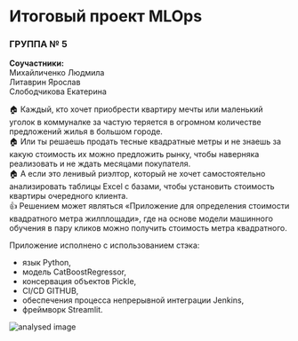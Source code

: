 # Итоговый проект MLOps    

### __ГРУППА № 5__     
__Соучастники:__     
Михайличенко Людмила    
Литаврин Ярослав    
Слободчикова Екатерина    

:house: Каждый, кто хочет приобрести квартиру мечты или маленький уголок в коммуналке за частую теряется в огромном количестве предложений жилья в большом городе.    
:house: Или ты решаешь продать тесные квадратные метры и не знаешь за какую стоимость их можно предложить рынку, чтобы наверняка реализовать и не ждать месяцами покупателя.    
:house: А если это ленивый риэлтор, который не хочет самостоятельно анализировать таблицы Excel с базами, чтобы установить стоимость квартиры очередного клиента.    
:thumbsup: Решением может являться «Приложение для определения стоимости квадратного метра жилплощади», где на основе модели машинного обучения в пару кликов можно получить стоимость метра квадратного.    

Приложение исполнено с использованием стэка:    
- язык Python,    
- модель CatBoostRegressor,    
- консервация объектов Pickle,    
- CI/CD GITHUB,    
- обеспечения процесса непрерывной интеграции Jenkins,    
- фреймворк Streamlit.

<Img scr = 'https://github.com/YaRoLit/MLOPS_final_project/blob/SEV_tests/men.jpg' alt = 'analysed image' align = 'center'/> 